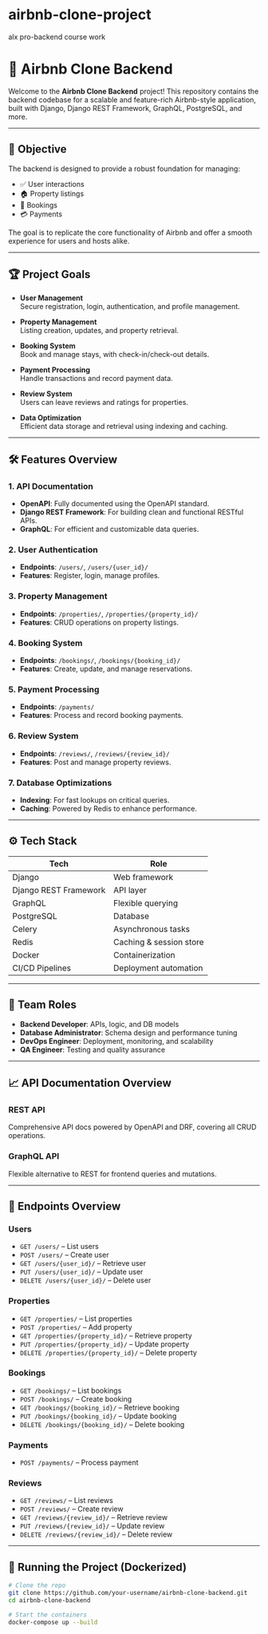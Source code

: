 # airbnb-clone-project
alx pro-backend course work
# 🏡 Airbnb Clone Backend

Welcome to the **Airbnb Clone Backend** project! This repository contains the backend codebase for a scalable and feature-rich Airbnb-style application, built with Django, Django REST Framework, GraphQL, PostgreSQL, and more.

---

## 🚀 Objective

The backend is designed to provide a robust foundation for managing:

- ✅ User interactions  
- 🏠 Property listings  
- 📅 Bookings  
- 💳 Payments  

The goal is to replicate the core functionality of Airbnb and offer a smooth experience for users and hosts alike.

---

## 🏆 Project Goals

- **User Management**  
  Secure registration, login, authentication, and profile management.

- **Property Management**  
  Listing creation, updates, and property retrieval.

- **Booking System**  
  Book and manage stays, with check-in/check-out details.

- **Payment Processing**  
  Handle transactions and record payment data.

- **Review System**  
  Users can leave reviews and ratings for properties.

- **Data Optimization**  
  Efficient data storage and retrieval using indexing and caching.

---

## 🛠️ Features Overview

### 1. API Documentation
- **OpenAPI**: Fully documented using the OpenAPI standard.  
- **Django REST Framework**: For building clean and functional RESTful APIs.  
- **GraphQL**: For efficient and customizable data queries.

### 2. User Authentication
- **Endpoints**: `/users/`, `/users/{user_id}/`  
- **Features**: Register, login, manage profiles.

### 3. Property Management
- **Endpoints**: `/properties/`, `/properties/{property_id}/`  
- **Features**: CRUD operations on property listings.

### 4. Booking System
- **Endpoints**: `/bookings/`, `/bookings/{booking_id}/`  
- **Features**: Create, update, and manage reservations.

### 5. Payment Processing
- **Endpoints**: `/payments/`  
- **Features**: Process and record booking payments.

### 6. Review System
- **Endpoints**: `/reviews/`, `/reviews/{review_id}/`  
- **Features**: Post and manage property reviews.

### 7. Database Optimizations
- **Indexing**: For fast lookups on critical queries.  
- **Caching**: Powered by Redis to enhance performance.

---

## ⚙️ Tech Stack

| Tech | Role |
|------|------|
| Django | Web framework |
| Django REST Framework | API layer |
| GraphQL | Flexible querying |
| PostgreSQL | Database |
| Celery | Asynchronous tasks |
| Redis | Caching & session store |
| Docker | Containerization |
| CI/CD Pipelines | Deployment automation |

---

## 👥 Team Roles

- **Backend Developer**: APIs, logic, and DB models  
- **Database Administrator**: Schema design and performance tuning  
- **DevOps Engineer**: Deployment, monitoring, and scalability  
- **QA Engineer**: Testing and quality assurance

---

## 📈 API Documentation Overview

### REST API
Comprehensive API docs powered by OpenAPI and DRF, covering all CRUD operations.

### GraphQL API
Flexible alternative to REST for frontend queries and mutations.

---

## 📌 Endpoints Overview

### Users
- `GET /users/` – List users  
- `POST /users/` – Create user  
- `GET /users/{user_id}/` – Retrieve user  
- `PUT /users/{user_id}/` – Update user  
- `DELETE /users/{user_id}/` – Delete user  

### Properties
- `GET /properties/` – List properties  
- `POST /properties/` – Add property  
- `GET /properties/{property_id}/` – Retrieve property  
- `PUT /properties/{property_id}/` – Update property  
- `DELETE /properties/{property_id}/` – Delete property  

### Bookings
- `GET /bookings/` – List bookings  
- `POST /bookings/` – Create booking  
- `GET /bookings/{booking_id}/` – Retrieve booking  
- `PUT /bookings/{booking_id}/` – Update booking  
- `DELETE /bookings/{booking_id}/` – Delete booking  

### Payments
- `POST /payments/` – Process payment  

### Reviews
- `GET /reviews/` – List reviews  
- `POST /reviews/` – Create review  
- `GET /reviews/{review_id}/` – Retrieve review  
- `PUT /reviews/{review_id}/` – Update review  
- `DELETE /reviews/{review_id}/` – Delete review  

---

## 🐳 Running the Project (Dockerized)

```bash
# Clone the repo
git clone https://github.com/your-username/airbnb-clone-backend.git
cd airbnb-clone-backend

# Start the containers
docker-compose up --build
